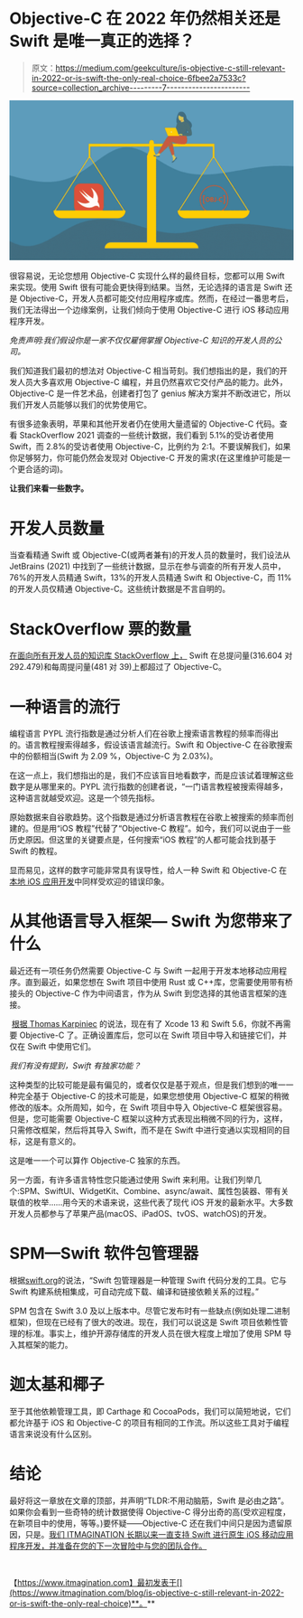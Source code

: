 # Objective-C 在 2022 年仍然相关还是 Swift 是唯一真正的选择？

> 原文：<https://medium.com/geekculture/is-objective-c-still-relevant-in-2022-or-is-swift-the-only-real-choice-6fbee2a7533c?source=collection_archive---------7----------------------->

![](img/d5a652ed6387ddcf583468bce7cc147d.png)

很容易说，无论您想用 Objective-C 实现什么样的最终目标，您都可以用 Swift 来实现。使用 Swift 很有可能会更快得到结果。当然，无论选择的语言是 Swift 还是 Objective-C，开发人员都可能交付应用程序或库。然而，在经过一番思考后，我们无法得出一个边缘案例，让我们倾向于使用 Objective-C 进行 iOS 移动应用程序开发。

*免责声明:我们假设你是一家不仅仅雇佣掌握 Objective-C 知识的开发人员的公司。*

我们知道我们最初的想法对 Objective-C 相当苛刻。我们想指出的是，我们的开发人员大多喜欢用 Objective-C 编程，并且仍然喜欢它交付产品的能力。此外，Objective-C 是一件艺术品，创建者打包了 genius 解决方案并不断改进它，所以我们开发人员能够以我们的优势使用它。

有很多迹象表明，苹果和其他开发者仍在使用大量遗留的 Objective-C 代码。查看 StackOverflow 2021 调查的一些统计数据，我们看到 5.1%的受访者使用 Swift，而 2.8%的受访者使用 Objective-C，比例约为 2:1。不要误解我们，如果你足够努力，你可能仍然会发现对 Objective-C 开发的需求(在这里维护可能是一个更合适的词)。

**让我们来看一些数字。**

# 开发人员数量

当查看精通 Swift 或 Objective-C(或两者兼有)的开发人员的数量时，我们设法从 JetBrains (2021) 中找到了一些统计数据，显示在参与调查的所有开发人员中，76%的开发人员精通 Swift，13%的开发人员精通 Swift 和 Objective-C，而 11%的开发人员仅精通 Objective-C。这些统计数据是不言自明的。

# StackOverflow 票的数量

[在面向所有开发人员的知识库 StackOverflow 上，](https://stackoverflow.com/tags) Swift 在总提问量(316.604 对 292.479)和每周提问量(481 对 39)上都超过了 Objective-C。

# 一种语言的流行

编程语言 PYPL 流行指数是通过分析人们在谷歌上搜索语言教程的频率而得出的。语言教程搜索得越多，假设该语言越流行。Swift 和 Objective-C 在谷歌搜索中的份额相当(Swift 为 2.09 %，Objective-C 为 2.03%)。

在这一点上，我们想指出的是，我们不应该盲目地看数字，而是应该试着理解这些数字是从哪里来的。PYPL 流行指数的创建者说，“一门语言教程被搜索得越多，这种语言就越受欢迎。这是一个领先指标。

原始数据来自谷歌趋势。这个指数是通过分析语言教程在谷歌上被搜索的频率而创建的。但是用“iOS 教程”代替了“Objective-C 教程”。如今，我们可以说由于一些历史原因。但这里的关键要点是，任何搜索“iOS 教程”的人都可能会找到基于 Swift 的教程。

显而易见，这样的数字可能非常具有误导性，给人一种 Swift 和 Objective-C 在[本地 iOS 应用开发](https://www.itmagination.com/services/custom-software-development/mobile-application-development)中同样受欢迎的错误印象。

# 从其他语言导入框架— Swift 为您带来了什么

最近还有一项任务仍然需要 Objective-C 与 Swift 一起用于开发本地移动应用程序。直到最近，如果您想在 Swift 项目中使用 Rust 或 C++库，您需要使用带有桥接头的 Objective-C 作为中间语言，作为从 Swift 到您选择的其他语言框架的连接。

‍ [根据 Thomas Karpiniec](https://www.youtube.com/watch?v=nykPgbxCXZA) 的说法，现在有了 Xcode 13 和 Swift 5.6，你就不再需要 Objective-C 了。正确设置库后，您可以在 Swift 项目中导入和链接它们，并仅在 Swift 中使用它们。

*我们有没有提到，Swift 有独家功能？*

这种类型的比较可能是最有偏见的，或者仅仅是基于观点，但是我们想到的唯一一种完全基于 Objective-C 的技术可能是，如果您想使用 Objective-C 框架的稍微修改的版本。众所周知，如今，在 Swift 项目中导入 Objective-C 框架很容易。但是，您可能需要 Objective-C 框架以这种方式表现出稍微不同的行为，这样，只需修改框架，然后将其导入 Swift，而不是在 Swift 中进行变通以实现相同的目标，这是有意义的。

这是唯一一个可以算作 Objective-C 独家的东西。

另一方面，有许多语言特性您只能通过使用 Swift 来利用。让我们列举几个:SPM、SwiftUI、WidgetKit、Combine、async/await、属性包装器、带有关联值的枚举……用今天的术语来说，这些代表了现代 iOS 开发的最新水平。大多数开发人员都参与了苹果产品(macOS、iPadOS、tvOS、watchOS)的开发。

# SPM—Swift 软件包管理器

根据[swift.org](http://swift.org/)的说法，“Swift 包管理器是一种管理 Swift 代码分发的工具。它与 Swift 构建系统相集成，可自动完成下载、编译和链接依赖关系的过程。”

SPM 包含在 Swift 3.0 及以上版本中。尽管它发布时有一些缺点(例如处理二进制框架)，但现在已经有了很大的改进。现在，我们可以说这是 Swift 项目依赖性管理的标准。事实上，维护开源存储库的开发人员在很大程度上增加了使用 SPM 导入其框架的能力。

# 迦太基和椰子

至于其他依赖管理工具，即 Carthage 和 CocoaPods，我们可以简短地说，它们都允许基于 iOS 和 Objective-C 的项目有相同的工作流。所以这些工具对于编程语言来说没有什么区别。

# 结论

最好将这一章放在文章的顶部，并声明“TLDR:不用动脑筋，Swift 是必由之路”。如果你会看到一些奇特的统计数据使得 Objective-C 得分出奇的高(受欢迎程度，在新项目中的使用，等等。)要怀疑——Objective-C 还在我们中间只是因为遗留原因，只是。[我们 ITMAGINATION 长期以来一直支持 Swift 进行原生 iOS 移动应用程序开发，并准备在您的下一次冒险中与您的团队合作。](https://www.itmagination.com/contact)

‍

【https://www.itmagination.com】最初发表于[](https://www.itmagination.com/blog/is-objective-c-still-relevant-in-2022-or-is-swift-the-only-real-choice)**。**